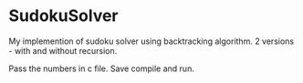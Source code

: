 # SudokuSolver
My implemention of sudoku solver using backtracking algorithm. 2 versions - with and without recursion.

Pass the numbers in c file. Save compile and run.
